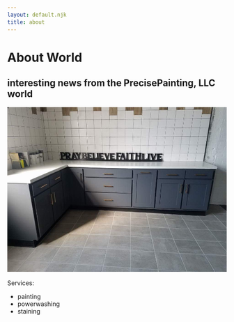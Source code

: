 ```yaml
---
layout: default.njk
title: about
---
```



# About World 
## interesting news from the PrecisePainting, LLC world
![Hero Image](/img/tiled-kitchen.jpg)

Services:
* painting
* powerwashing
* staining